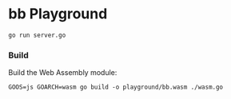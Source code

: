 
# bb Playground

    go run server.go
    
### Build

Build the Web Assembly module: 

    GOOS=js GOARCH=wasm go build -o playground/bb.wasm ./wasm.go